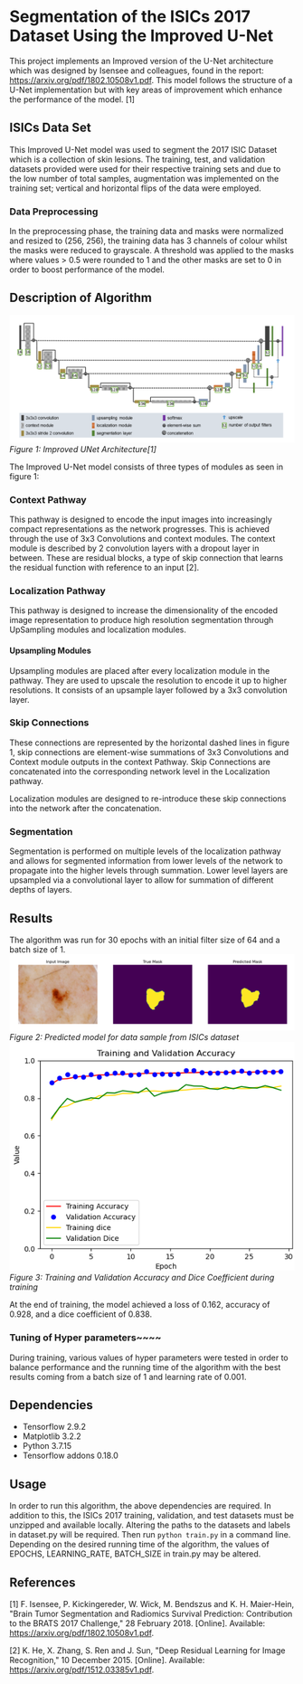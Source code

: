 # Segmentation of the ISICs 2017 Dataset Using the Improved U-Net

This project implements an Improved version of the U-Net architecture which was designed by Isensee and colleagues, found in the report: https://arxiv.org/pdf/1802.10508v1.pdf.
This model follows the structure of a U-Net implementation but with key areas of improvement which enhance the performance of the model. [1]

## ISICs Data Set
This Improved U-Net model was used to segment the 2017 ISIC Dataset which is a collection of skin lesions.
The training, test, and validation datasets provided were used for their respective training sets and
due to the low number of total samples, augmentation was implemented on the training set;  vertical and horizontal
flips of the data were employed.

### Data Preprocessing
In the preprocessing phase, the training data and masks were normalized and resized to (256, 256), the training 
data has 3 channels of colour whilst the masks were reduced to grayscale. A threshold was applied to the masks where values > 0.5 were rounded to 1
and the other masks are set to 0 in order to boost performance of the model. 

## Description of Algorithm

![](Images/Improved-Unet.png)
_Figure 1: Improved UNet Architecture[1]_

The Improved U-Net model consists of three types of modules as seen in figure 1:
### Context Pathway
  This pathway is designed to encode the input images into increasingly compact representations
  as the network progresses. This is achieved through the use of 3x3 Convolutions and context modules.
  The context module is described by 2 convolution layers with a dropout layer in between. 
  These are residual blocks, a type of skip connection that learns the residual function 
  with reference to an input [2].

### Localization Pathway
  This pathway is designed to increase the dimensionality of the encoded image representation 
  to produce high resolution segmentation through UpSampling modules and localization modules.
#### Upsampling Modules
  Upsampling modules are placed after every localization module in the pathway. They are used to 
  upscale the resolution to encode it up to higher resolutions. It consists of an upsample layer 
  followed by a 3x3 convolution layer.
### Skip Connections
  These connections are represented by the horizontal dashed lines in figure 1, skip connections 
  are element-wise summations of 3x3 Convolutions and Context module outputs in the context Pathway.
Skip Connections are concatenated into the corresponding network level in the Localization pathway.

Localization modules are designed to re-introduce these skip connections into the network after the
concatenation.
### Segmentation 
Segmentation is performed on multiple levels of the localization pathway and allows for segmented information
from lower levels of the network to propagate into the higher levels through summation. Lower level layers
are upsampled via a convolutional layer to allow for summation of different depths of layers.


## Results
The algorithm was run for 30 epochs with an initial filter size of 64 and a batch size of 1. 
![](Images/results.png)
_Figure 2: Predicted model for data sample from ISICs dataset_
![](Images/results2.png)
_Figure 3: Training and Validation Accuracy and Dice Coefficient during training_

At the end of training, the model achieved a loss of 0.162, accuracy of 0.928, and a dice coefficient of 0.838.
### Tuning of Hyper parameters~~~~
During training, various values of hyper parameters were tested in order to balance performance and the running time of 
the algorithm with the best results coming from a batch size of 1 and learning rate of 0.001. 


## Dependencies
- Tensorflow 2.9.2
- Matplotlib 3.2.2
- Python 3.7.15
- Tensorflow addons 0.18.0

## Usage
In order to run this algorithm, the above dependencies are required. In addition to this, the ISICs 2017 training, 
validation, and test datasets must be unzipped and available locally. Altering the paths to the datasets and labels in 
dataset.py will be required. Then run `python train.py` in a command line. Depending on the desired running time of the 
algorithm, the values of EPOCHS, LEARNING_RATE, BATCH_SIZE in train.py may be altered.



## References 
[1] F. Isensee, P. Kickingereder, W. Wick, M. Bendszus and K. H. Maier-Hein, "Brain Tumor Segmentation and Radiomics Survival Prediction: Contribution to the BRATS 2017 Challenge," 28 February 2018. [Online]. Available: https://arxiv.org/pdf/1802.10508v1.pdf.

[2] K. He, X. Zhang, S. Ren and J. Sun, "Deep Residual Learning for Image Recognition," 10 December 2015. [Online]. Available: https://arxiv.org/pdf/1512.03385v1.pdf.




